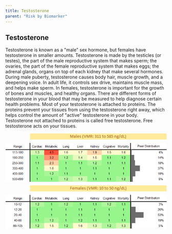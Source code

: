 ```yaml
---
title: Testosterone
parent: "Risk by Biomarker"
---
```



## Testosterone


Testosterone is known as a "male" sex hormone, but females have testosterone in smaller amounts. Testosterone is made by the testicles (or testes), the part of the male reproductive system that makes sperm; the ovaries, the part of the female reproductive system that makes eggs; the adrenal glands, organs on top of each kidney that make several hormones. During male puberty, testosterone causes body hair, muscle growth, and a deepening voice. In adult life, it controls sex drive, maintains muscle mass, and helps make sperm. In females, testosterone is important for the growth of bones and muscles, and healthy organs. There are different forms of testosterone in your blood that may be measured to help diagnose certain health problems. Most of your testosterone is attached to proteins. The proteins prevent your tissues from using the testosterone right away, which helps control the amount of "active" testosterone in your body. Testosterone not attached to proteins is called free testosterone. Free testosterone acts on your tissues.

<div style="display: flex; flex-direction: column; gap: 10px;">

  <img src="/assets/images/vmrbiomarker_testosterone__male.png" alt="Testosterone VMR Male" style="margin-left: 15%">
  <img src="/assets/images/rr_testosterone__male.png" alt="Testosterone RR Male">

  <img src="/assets/images/vmrbiomarker_testosterone__female.png" alt="Testosterone VMR Female" style="margin-left: 15%; ">
  <img src="/assets/images/rr_testosterone__female.png" alt="Testosterone RR Female">

</div>



